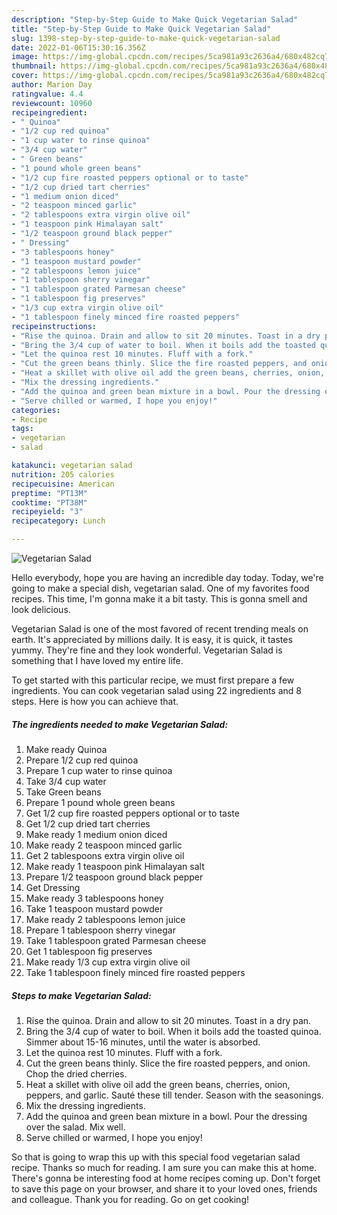 ```yaml
---
description: "Step-by-Step Guide to Make Quick Vegetarian Salad"
title: "Step-by-Step Guide to Make Quick Vegetarian Salad"
slug: 1398-step-by-step-guide-to-make-quick-vegetarian-salad
date: 2022-01-06T15:30:16.356Z
image: https://img-global.cpcdn.com/recipes/5ca981a93c2636a4/680x482cq70/vegetarian-salad-recipe-main-photo.jpg
thumbnail: https://img-global.cpcdn.com/recipes/5ca981a93c2636a4/680x482cq70/vegetarian-salad-recipe-main-photo.jpg
cover: https://img-global.cpcdn.com/recipes/5ca981a93c2636a4/680x482cq70/vegetarian-salad-recipe-main-photo.jpg
author: Marion Day
ratingvalue: 4.4
reviewcount: 10960
recipeingredient:
- " Quinoa"
- "1/2 cup red quinoa"
- "1 cup water to rinse quinoa"
- "3/4 cup water"
- " Green beans"
- "1 pound whole green beans"
- "1/2 cup fire roasted peppers optional or to taste"
- "1/2 cup dried tart cherries"
- "1 medium onion diced"
- "2 teaspoon minced garlic"
- "2 tablespoons extra virgin olive oil"
- "1 teaspoon pink Himalayan salt"
- "1/2 teaspoon ground black pepper"
- " Dressing"
- "3 tablespoons honey"
- "1 teaspoon mustard powder"
- "2 tablespoons lemon juice"
- "1 tablespoon sherry vinegar"
- "1 tablespoon grated Parmesan cheese"
- "1 tablespoon fig preserves"
- "1/3 cup extra virgin olive oil"
- "1 tablespoon finely minced fire roasted peppers"
recipeinstructions:
- "Rise the quinoa. Drain and allow to sit 20 minutes. Toast in a dry pan."
- "Bring the 3/4 cup of water to boil. When it boils add the toasted quinoa. Simmer about 15-16 minutes, until the water is absorbed."
- "Let the quinoa rest 10 minutes. Fluff with a fork."
- "Cut the green beans thinly. Slice the fire roasted peppers, and onion. Chop the dried cherries."
- "Heat a skillet with olive oil add the green beans, cherries, onion, peppers, and garlic. Sauté these till tender. Season with the seasonings."
- "Mix the dressing ingredients."
- "Add the quinoa and green bean mixture in a bowl. Pour the dressing over the salad. Mix well."
- "Serve chilled or warmed, I hope you enjoy!"
categories:
- Recipe
tags:
- vegetarian
- salad

katakunci: vegetarian salad 
nutrition: 205 calories
recipecuisine: American
preptime: "PT13M"
cooktime: "PT38M"
recipeyield: "3"
recipecategory: Lunch

---
```



![Vegetarian Salad](https://img-global.cpcdn.com/recipes/5ca981a93c2636a4/680x482cq70/vegetarian-salad-recipe-main-photo.jpg)

Hello everybody, hope you are having an incredible day today. Today, we're going to make a special dish, vegetarian salad. One of my favorites food recipes. This time, I'm gonna make it a bit tasty. This is gonna smell and look delicious.

Vegetarian Salad is one of the most favored of recent trending meals on earth. It's appreciated by millions daily. It is easy, it is quick, it tastes yummy. They're fine and they look wonderful. Vegetarian Salad is something that I have loved my entire life.




To get started with this particular recipe, we must first prepare a few ingredients. You can cook vegetarian salad using 22 ingredients and 8 steps. Here is how you can achieve that.

<!--inarticleads1-->

##### The ingredients needed to make Vegetarian Salad:

1. Make ready  Quinoa
1. Prepare 1/2 cup red quinoa
1. Prepare 1 cup water to rinse quinoa
1. Take 3/4 cup water
1. Take  Green beans
1. Prepare 1 pound whole green beans
1. Get 1/2 cup fire roasted peppers optional or to taste
1. Get 1/2 cup dried tart cherries
1. Make ready 1 medium onion diced
1. Make ready 2 teaspoon minced garlic
1. Get 2 tablespoons extra virgin olive oil
1. Make ready 1 teaspoon pink Himalayan salt
1. Prepare 1/2 teaspoon ground black pepper
1. Get  Dressing
1. Make ready 3 tablespoons honey
1. Take 1 teaspoon mustard powder
1. Make ready 2 tablespoons lemon juice
1. Prepare 1 tablespoon sherry vinegar
1. Take 1 tablespoon grated Parmesan cheese
1. Get 1 tablespoon fig preserves
1. Make ready 1/3 cup extra virgin olive oil
1. Take 1 tablespoon finely minced fire roasted peppers




<!--inarticleads2-->

##### Steps to make Vegetarian Salad:

1. Rise the quinoa. Drain and allow to sit 20 minutes. Toast in a dry pan.
1. Bring the 3/4 cup of water to boil. When it boils add the toasted quinoa. Simmer about 15-16 minutes, until the water is absorbed.
1. Let the quinoa rest 10 minutes. Fluff with a fork.
1. Cut the green beans thinly. Slice the fire roasted peppers, and onion. Chop the dried cherries.
1. Heat a skillet with olive oil add the green beans, cherries, onion, peppers, and garlic. Sauté these till tender. Season with the seasonings.
1. Mix the dressing ingredients.
1. Add the quinoa and green bean mixture in a bowl. Pour the dressing over the salad. Mix well.
1. Serve chilled or warmed, I hope you enjoy!




So that is going to wrap this up with this special food vegetarian salad recipe. Thanks so much for reading. I am sure you can make this at home. There's gonna be interesting food at home recipes coming up. Don't forget to save this page on your browser, and share it to your loved ones, friends and colleague. Thank you for reading. Go on get cooking!
